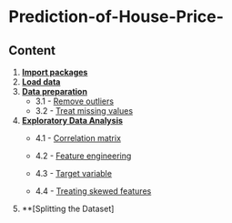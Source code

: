 # Prediction-of-House-Price-
## Content

1. **[Import packages](#import_packages)**
2. **[Load data](#load_data)**
3. **[Data preparation](#data_preparation)**
    - 3.1 - [Remove outliers](#remove_outliers)
    - 3.2 - [Treat missing values](#treat_missing_values)   
4. **[Exploratory Data Analysis](#exploratory_data_analysis)**
    - 4.1 - [Correlation matrix](#correlation_matrix)
    - 4.2 - [Feature engineering](#feature_engineering)
        
    - 4.3 - [Target variable](#target_variable)
    - 4.4 - [Treating skewed features](#treating_skewed_features)
5. **[Splitting the Dataset]
